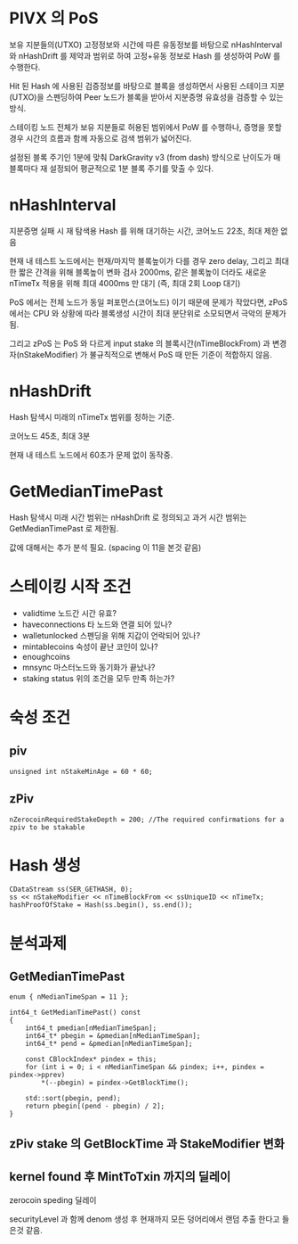 
# PIVX 의 PoS

보유 지분들의(UTXO) 고정정보와 시간에 따른 유동정보를 바탕으로 nHashInterval 와 nHashDrift 를 제약과 범위로 하여
고정+유동 정보로 Hash 를 생성하여 PoW 를 수행한다.

Hit 된 Hash 에 사용된 검증정보를 바탕으로 블록을 생성하면서 사용된 스테이크 지분(UTXO)을 스펜딩하여 Peer 노드가 블록을 받아서 지분증명 유효성을 검증할 수 있는 방식.

스테이킹 노드 전체가 보유 지분들로 허용된 범위에서 PoW 를 수행하나, 증명을 못할 경우 시간의 흐름과 함께 자동으로 검색 범위가 넓어진다.

설정된 블록 주기인 1분에 맞춰 DarkGravity v3 (from dash) 방식으로 난이도가 매 블록마다 재 설정되어 평균적으로 1분 블록 주기를 맞출 수 있다.

# nHashInterval

지분증명 실패 시 재 탐색용 Hash 를 위해 대기하는 시간, 코어노드 22초, 최대 제한 없음

현재 내 테스트 노드에서는 현재/마지막 블록높이가 다를 경우 zero delay,
그리고 최대한 짧은 간격을 위해 블록높이 변화 검사 2000ms, 같은 블록높이 더라도 새로운 nTimeTx 적용을 위해 최대 4000ms 만 대기 (즉, 최대 2회 Loop 대기)

PoS 에서는 전체 노드가 동일 퍼포먼스(코어노드) 이기 때문에 문제가 작았다면,
zPoS 에서는 CPU 와 상황에 따라 블록생성 시간이 최대 분단위로 소모되면서 극악의 문제가 됨.

그리고 zPoS 는 PoS 와 다르게 input stake 의 블록시간(nTimeBlockFrom) 과 변경자(nStakeModifier) 가 불규칙적으로 변해서 PoS 때 만든 기준이 적합하지 않음.

# nHashDrift

Hash 탐색시 미래의 nTimeTx 범위를 정하는 기준.

코어노드 45초, 최대 3분

현재 내 테스트 노드에서 60초가 문제 없이 동작중.

# GetMedianTimePast

Hash 탐색시 미래 시간 범위는 nHashDrift 로 정의되고 과거 시간 범위는 GetMedianTimePast 로 제한됨.

값에 대해서는 추가 분석 필요. (spacing 이 11을 본것 같음)

# 스테이킹 시작 조건

* validtime 노드간 시간 유효?
* haveconnections 타 노드와 연결 되어 있나?
* walletunlocked 스펜딩을 위해 지갑이 언락되어 있나?
* mintablecoins 숙성이 끝난 코인이 있나?
* enoughcoins
* mnsync 마스터노드와 동기화가 끝났나?
* staking status 위의 조건을 모두 만족 하는가?

# 숙성 조건

## piv

```
unsigned int nStakeMinAge = 60 * 60;
```

## zPiv

```
nZerocoinRequiredStakeDepth = 200; //The required confirmations for a zpiv to be stakable
```

# Hash 생성

```
CDataStream ss(SER_GETHASH, 0);
ss << nStakeModifier << nTimeBlockFrom << ssUniqueID << nTimeTx;
hashProofOfStake = Hash(ss.begin(), ss.end());
```

# 분석과제

## GetMedianTimePast

```
enum { nMedianTimeSpan = 11 };

int64_t GetMedianTimePast() const
{
    int64_t pmedian[nMedianTimeSpan];
    int64_t* pbegin = &pmedian[nMedianTimeSpan];
    int64_t* pend = &pmedian[nMedianTimeSpan];

    const CBlockIndex* pindex = this;
    for (int i = 0; i < nMedianTimeSpan && pindex; i++, pindex = pindex->pprev)
        *(--pbegin) = pindex->GetBlockTime();

    std::sort(pbegin, pend);
    return pbegin[(pend - pbegin) / 2];
}
```

## zPiv stake 의 GetBlockTime 과 StakeModifier 변화

## kernel found 후 MintToTxin 까지의 딜레이

zerocoin speding 딜레이

securityLevel 과 함께 denom 생성 후 현재까지 모든 덩어리에서 랜덤 추출 한다고 들은것 같음.
